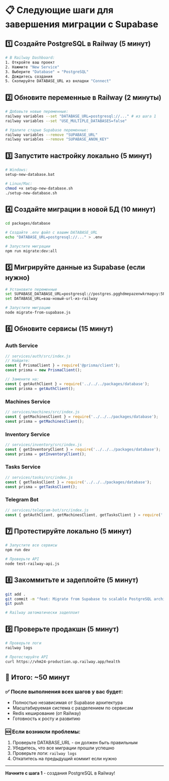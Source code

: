 # 📋 Следующие шаги для завершения миграции с Supabase

## 1️⃣ Создайте PostgreSQL в Railway (5 минут)

```bash
# В Railway Dashboard:
1. Откройте ваш проект
2. Нажмите "New Service"
3. Выберите "Database" → "PostgreSQL"
4. Дождитесь создания
5. Скопируйте DATABASE_URL из вкладки "Connect"
```

## 2️⃣ Обновите переменные в Railway (2 минуты)

```bash
# Добавьте новые переменные:
railway variables --set "DATABASE_URL=postgresql://..." # из шага 1
railway variables --set "USE_MULTIPLE_DATABASES=false"

# Удалите старые Supabase переменные:
railway variables --remove "SUPABASE_URL"
railway variables --remove "SUPABASE_ANON_KEY"
```

## 3️⃣ Запустите настройку локально (5 минут)

```bash
# Windows:
setup-new-database.bat

# Linux/Mac:
chmod +x setup-new-database.sh
./setup-new-database.sh
```

## 4️⃣ Создайте миграции в новой БД (10 минут)

```bash
cd packages/database

# Создайте .env файл с вашим DATABASE_URL
echo "DATABASE_URL=postgresql://..." > .env

# Запустите миграции
npm run migrate:dev:all
```

## 5️⃣ Мигрируйте данные из Supabase (если нужно)

```bash
# Установите переменные
set SUPABASE_DATABASE_URL=postgresql://postgres.pgghdmepazenwkrmagvy:5FuFtpsZcBHvjFng@aws-0-ap-southeast-1.pooler.supabase.com:5432/postgres
set DATABASE_URL=ваш-новый-url-из-railway

# Запустите миграцию
node migrate-from-supabase.js
```

## 6️⃣ Обновите сервисы (15 минут)

### Auth Service
```javascript
// services/auth/src/index.js
// Найдите:
const { PrismaClient } = require('@prisma/client');
const prisma = new PrismaClient();

// Замените на:
const { getAuthClient } = require('../../../packages/database');
const prisma = getAuthClient();
```

### Machines Service
```javascript
// services/machines/src/index.js
const { getMachinesClient } = require('../../../packages/database');
const prisma = getMachinesClient();
```

### Inventory Service
```javascript
// services/inventory/src/index.js
const { getInventoryClient } = require('../../../packages/database');
const prisma = getInventoryClient();
```

### Tasks Service
```javascript
// services/tasks/src/index.js
const { getTasksClient } = require('../../../packages/database');
const prisma = getTasksClient();
```

### Telegram Bot
```javascript
// services/telegram-bot/src/index.js
const { getAuthClient, getMachinesClient, getTasksClient } = require('../../../packages/database');
```

## 7️⃣ Протестируйте локально (5 минут)

```bash
# Запустите все сервисы
npm run dev

# Проверьте API
node test-railway-api.js
```

## 8️⃣ Закоммитьте и задеплойте (5 минут)

```bash
git add .
git commit -m "feat: Migrate from Supabase to scalable PostgreSQL architecture"
git push

# Railway автоматически задеплоит
```

## 9️⃣ Проверьте продакшн (5 минут)

```bash
# Проверьте логи
railway logs

# Протестируйте API
curl https://vhm24-production.up.railway.app/health
```

## 🎯 Итого: ~50 минут

### ✅ После выполнения всех шагов у вас будет:
- Полностью независимая от Supabase архитектура
- Масштабируемая система с разделением по сервисам
- Redis кеширование (от Railway)
- Готовность к росту и развитию

### 🆘 Если возникли проблемы:
1. Проверьте DATABASE_URL - он должен быть правильным
2. Убедитесь, что все миграции прошли успешно
3. Проверьте логи: `railway logs`
4. Откатитесь на предыдущий коммит если нужно

---

**Начните с шага 1** - создания PostgreSQL в Railway!
